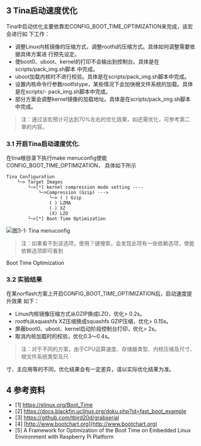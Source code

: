## 3 Tina启动速度优化

Tina中启动优化主要依靠宏CONFIG_BOOT_TIME_OPTIMIZATION来完成，该宏会进行如
下工作：

- 调整Linux内核镜像的压缩方式，调整rootfs的压缩方式。具体如何调整需要依据具体方案进
  行预先设定。
- 使boot0、uboot、kernel的打印不会输出到控制台。具体是在scripts/pack_img.sh脚本
  中完成。
- uboot加载内核时不进行校验。具体是在scripts/pack_img.sh脚本中完成。
- 设置内核命令行参数rootfstype，某些情况下会加快根文件系统的加载。具体是在scripts/-
  pack_img.sh脚本中完成。
- 部分方案会调整kernel镜像的加载地址。具体是在scripts/pack_img.sh脚本中完成。

> 注：通过该宏预计可达到70%左右的优化效果，如还需优化，可参考第二章的内容。

### 3.1 开启Tina启动速度优化.

在tina根目录下执行make menuconfig使能CONFIG_BOOT_TIME_OPTIMIZATION，
具体如下所示

```
Tina Configuration
    └─> Target Images
        └─>[*] kernel compression mode setting ----
            └─>Compression (Gzip) --->
                └─> ( ) Gzip
                ( ) LZMA
                ( ) XZ
                (X) LZO
        └─>[*] Boot Time Optimization
```


![图3-1: Tina menuconfig](http://photos.100ask.net/tina-docs/OpenRemoved_Tina_Linux_Optimization_development_Guide-3-1.jpg)


> 注：如果看不到该选项，使用？键搜索，会发现此项有一些依赖选项，使能依赖选项即可看到

Boot Time Optimization

### 3.2 实验结果

在某norflash方案上开启CONFIG_BOOT_TIME_OPTIMIZATION后，启动速度提升效果
如下：

- Linux内核镜像压缩方式从GZIP换成LZO，优化> 0.2s。
- rootfs从squashfs XZ压缩换成squashfs GZIP压缩，优化> 0.15s。
- 屏蔽boot0、uboot、kernel启动阶段控制台打印，优化> 2s。
- 取消内核加载时的校验，优化0.3～0.4s。

> 注：对于不同的方案，由于CPU运算速度、存储器类型、内核压缩及尺寸、根文件系统类型及尺

寸、主应用等的不同，优化结果会有一定差异，请以实际优化结果为准。


## 4 参考资料

- [1] https://elinux.org/Boot_Time
- [2] https://docs.blackfin.uclinux.org/doku.php?id=fast_boot_example
- [3] https://github.com/tbird20d/grabserial
- [4] [http://www.bootchart.org](http://www.bootchart.org)
- [5] A Framework for Optimization of the Boot Time on Embedded Linux Environment
  with Raspberry Pi Platform

